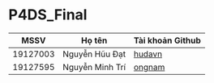 # P4DS_Final

| MSSV     | Họ tên          | Tài khoản Github                    |
| -------- | --------------- | ----------------------------------- |
| 19127003 | Nguyễn Hũu Đạt  | [hudavn](https://github.com/hudavn) |
| 19127595 | Nguyễn Minh Trí | [ongnam](https://github.com/ongnam) |
